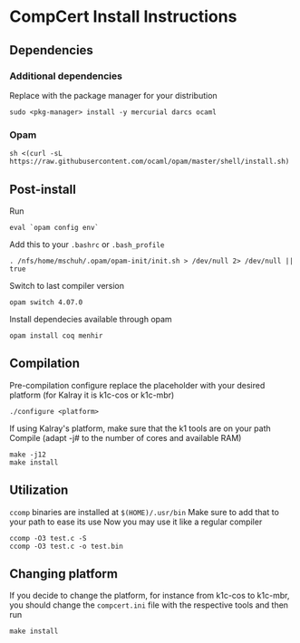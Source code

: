 # CompCert Install Instructions

## Dependencies
### Additional dependencies
Replace with the package manager for your distribution
```
sudo <pkg-manager> install -y mercurial darcs ocaml

```

### Opam
```
sh <(curl -sL https://raw.githubusercontent.com/ocaml/opam/master/shell/install.sh)
```

## Post-install
Run
```
eval `opam config env`
```
Add this to your `.bashrc` or `.bash_profile`
```
. /nfs/home/mschuh/.opam/opam-init/init.sh > /dev/null 2> /dev/null || true
```
Switch to last compiler version
```
opam switch 4.07.0
```
Install dependecies available through opam
```
opam install coq menhir
```

## Compilation
Pre-compilation configure replace the placeholder with your desired platform
(for Kalray it is k1c-cos or k1c-mbr)
```
./configure <platform>
```
If using Kalray's platform, make sure that the k1 tools are on your path
Compile (adapt -j# to the number of cores and available RAM)
```
make -j12
make install
```

## Utilization
`ccomp` binaries are installed at `$(HOME)/.usr/bin`
Make sure to add that to your path to ease its use
Now you may use it like a regular compiler
```
ccomp -O3 test.c -S
ccomp -O3 test.c -o test.bin
```

## Changing platform
If you decide to change the platform, for instance from k1c-cos to k1c-mbr, you
should change the `compcert.ini` file with the respective tools and then run
```
make install
```


